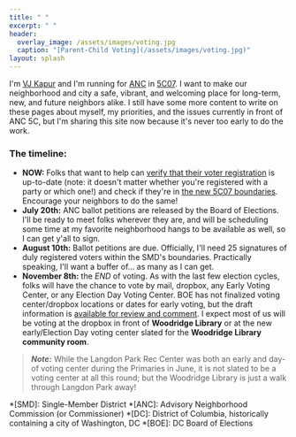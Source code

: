 ```yaml
---
title: " "
excerpt: " "
header:
  overlay_image: /assets/images/voting.jpg
  caption: "[Parent-Child Voting](/assets/images/voting.jpg)"
layout: splash
---
```

I'm [VJ Kapur](/vj/) and I'm running for [ANC](/ancs/) in [5C07](/5c07/). I want to make our neighborhood and city a safe, vibrant, and welcoming place for long-term, new, and future neighbors alike. I still have some more content to write on these pages about myself, my priorities, and the issues currently in front of ANC 5C, but I'm sharing this site now because it's never too early to do the work.

### The timeline:
- **NOW:** Folks that want to help can [verify that their voter registration](https://www.dcboe.org/Voters/Register-To-Vote/Check-Voter-Registration-Status) is up-to-date (note: it doesn't matter whether you're registered with a party or which one!) and check if they're in [the new 5C07 boundaries](/5c07/). Encourage your neighbors to do the same!
- **July 20th:** ANC ballot petitions are released by the Board of Elections. I'll be ready to meet folks wherever they are, and will be scheduling some time at my favorite neighborhood hangs to be available as well, so I can get y'all to sign.
- **August 10th:** Ballot petitions are due. Officially, I'll need 25 signatures of duly registered voters within the SMD's boundaries. Practically speaking, I'll want a buffer of... as many as I can get.
- **November 8th:** the *END* of voting. As with the last few election cycles, folks will have the chance to vote by mail, dropbox, any Early Voting Center, or any Election Day Voting Center. BOE has not finalized voting center/dropbox locations or dates for early voting, but the draft information is [available for review and comment](https://www.dcboe.org/Elections/2022-Elections). I expect most of us will be voting at the dropbox in front of **Woodridge Library** or at the new early/Election Day voting center slated for the **Woodridge Library community room**.

>_**Note:**_ While the Langdon Park Rec Center was both an early and day-of voting center during the Primaries in June, it is not slated to be a voting center at all this round; but the Woodridge Library is just a walk through Langdon Park away!

*[SMD]: Single-Member District
*[ANC]: Advisory Neighborhood Commission (or Commissioner)
*[DC]: District of Columbia, historically containing a city of Washington, DC
*[BOE]: DC Board of Elections
